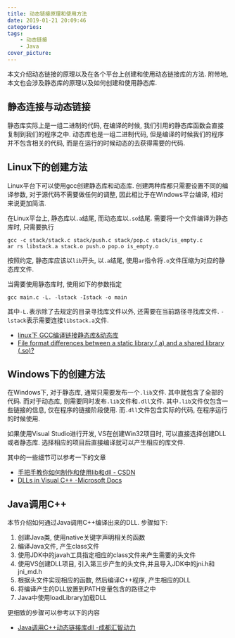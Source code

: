 ```yaml
---
title: 动态链接原理和使用方法
date: 2019-01-21 20:09:46
categories:
tags:
    - 动态链接
    - Java
cover_picture:
---
```

<!-- <script type="text/javascript" src="https://cdnjs.cloudflare.com/ajax/libs/mathjax/2.7.4/MathJax.js?config=default"></script> -->


本文介绍动态链接的原理以及在各个平台上创建和使用动态链接库的方法. 附带地, 本文也会涉及静态库的原理以及如何创建和使用静态库.



静态连接与动态链接
--------------------

静态库实际上是一组二进制的代码, 在编译的时候, 我们引用的静态库函数会直接复制到我们的程序之中. 动态库也是一组二进制代码, 但是编译的时候我们的程序并不包含相关的代码, 而是在运行的时候动态的去获得需要的代码.



Linux下的创建方法
-------------------

Linux平台下可以使用gcc创建静态库和动态库. 创建两种库都只需要设置不同的编译参数, 对于源代码不需要做任何的调整, 因此相比于在Windows平台编译, 相对来说更加简洁.

在Linux平台上, 静态库以`.a`结尾, 而动态库以`.so`结尾. 需要将一个文件编译为静态库时, 只需要执行

```
gcc -c stack/stack.c stack/push.c stack/pop.c stack/is_empty.c
ar rs libstack.a stack.o push.o pop.o is_empty.o 
```

按照约定, 静态库应该以`lib`开头, 以`.a`结尾, 使用`ar`指令将`.o`文件压缩为对应的静态库文件.  

当需要使用静态库时, 使用如下的参数指定

```
gcc main.c -L. -lstack -Istack -o main
```

其中`-L.`表示除了去规定的目录寻找库文件以外, 还需要在当前路径寻找库文件. `-lstack`表示需要连接`libstack.a`文件. 


- [linux下 GCC编译链接静态库&动态库](https://www.cnblogs.com/thechosenone95/p/10605172.html)
- [File format differences between a static library (.a) and a shared library (.so)?](https://stackoverflow.com/questions/41879433/file-format-differences-between-a-static-library-a-and-a-shared-library-so)


Windows下的创建方法
-------------------------

在Windows下, 对于静态库, 通常只需要发布一个`.lib`文件. 其中就包含了全部的代码. 而对于动态库, 则需要同时发布`.lib`文件和`.dll`文件. 其中`.lib`文件仅包含一些链接的信息, 仅在程序的链接阶段使用. 而`.dll`文件包含实际的代码, 在程序运行的时候使用.

如果使用Visual Studio进行开发, VS在创建Win32项目时, 可以直接选择创建DLL或者静态库. 选择相应的项目后直接编译就可以产生相应的库文件.

其中的一些细节可以参考一下的文章

- [手把手教你如何制作和使用lib和dll - CSDN](https://blog.csdn.net/sj2050/article/details/81700183)
- [DLLs in Visual C++ -Microsoft Docs](https://docs.microsoft.com/en-us/cpp/build/dlls-in-visual-cpp?view=vs-2017)



Java调用C++
--------------

本节介绍如何通过Java调用C++编译出来的DLL. 步骤如下:

1. 创建Java类, 使用native关键字声明相关的函数
2. 编译Java文件, 产生class文件
3. 使用JDK中的javah工具指定相应的class文件来产生需要的头文件
4. 使用VS创建DLL项目, 引入第三步产生的头文件,并且导入JDK中的jni.h和jni_md.h
5. 根据头文件实现相应的函数, 然后编译C++程序, 产生相应的DLL
6. 将编译产生的DLL放置到PATH变量包含的路径之中
7. Java中使用loadLibrary加载DLL

更细致的步骤可以参考以下的内容
- [Java调用C++动态链接库dll -成都汇智动力](http://m.sohu.com/a/246320140_100181197)